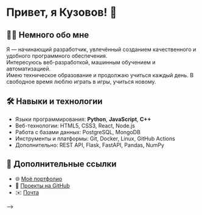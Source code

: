 # Привет, я Кузовов! 👋

## 🧑‍💻 Немного обо мне

Я — начинающий разработчик, увлечённый созданием качественного и удобного программного обеспечения.  
Интересуюсь веб-разработкой, машинным обучением и автоматизацией.  
Имею техническое образование и продолжаю учиться каждый день. В свободное время люблю играть в игры, учиться новому.

## 🛠️ Навыки и технологии

- Языки программирования: **Python**, **JavaScript**, **C++**
- Веб-технологии: HTML5, CSS3, React, Node.js
- Работа с базами данных: PostgreSQL, MongoDB
- Инструменты и платформы: Git, Docker, Linux, GitHub Actions
- Дополнительно: REST API, Flask, FastAPI, Pandas, NumPy

## 🔗 Дополнительные ссылки

- 🌐 [Моё портфолио](https://example.com)
- 📂 [Проекты на GitHub](https://github.com/ivanov-dev)
- ✉️ [Почта](mailto:darkdrago2222@gmail.com)



-->
